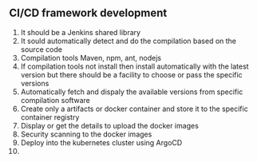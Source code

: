 ## CI/CD framework development
1. It should be a Jenkins shared library
2. It sould automatically detect and do the compilation based on the source code
3. Compilation tools Maven, npm, ant, nodejs
4. If compilation tools not install then install automatically with the latest version but there should be a facility to choose or pass the specific versions
5. Automatically fetch and dispaly the available versions from specific compilation software
6. Create only a artifacts or docker container and store it to the specific container registry
7. Display or get the details to upload the docker images
8. Security scanning to the docker images
9. Deploy into the kubernetes cluster using ArgoCD 
10. 

